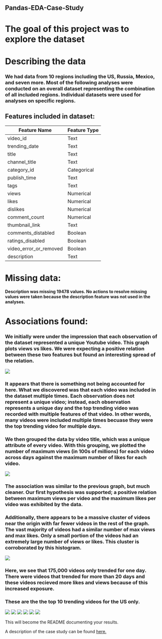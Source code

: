 ## Pandas-EDA-Case-Study

# The goal of this project was to explore the dataset

# Describing the data

### We had data from 10 regions including the US, Russia, Mexico, and seven more. Most of the following analyses were conducted on an overall dataset representing the combination of all included regions. Individual datasets were used for analyses on specific regions.

## Features included in dataset:

Feature Name | Feature Type
------------ | -------------
video_id | Text
trending_date | Text
title | Text
channel_title | Text
category_id | Categorical
publish_time | Text
tags | Text
views | Numerical
likes | Numerical
dislikes | Numerical
comment_count | Numerical
thumbnail_link | Text
comments_distabled | Boolean
ratings_disabled | Boolean
video_error_or_removed | Boolean
description | Text

# Missing data:

#### Description was missing 19478 values. No actions to resolve missing values were taken because the description feature was not used in the analyses.

# Associations found:

### We initially were under the impression that each observation of the dataset represented a unique Youtube video. This graph plots views vs likes. We were expecting a positive relation between these two features but found an interesting spread of the relation.

![](images/image3.png)

### It appears that there is something not being accounted for here. What we discovered was that each video was included in the dataset multiple times. Each observation does not represent a unique video; instead, each observation represents a unique day and the top trending video was recorded with multiple features of that video. In other words, many videos were included multiple times becuase they were the top trending video for multiple days.

### We then grouped the data by video title, which was a unique attribute of every video. With this grouping, we plotted the number of maximum views (in 100s of millions) for each video across days against the maximum number of likes for each video.

![](images/image2.png)

### The association was similar to the previous graph, but much cleaner. Our first hypothesis was supported; a positive relation between maximum views per video and the maximum likes per video was exhibited by the data.

### Additionally, there appears to be a massive cluster of videos near the origin with far fewer videos in the rest of the graph. The vast majority of videos had a similar number of max views and max likes. Only a small portion of the videos had an extremely large number of views or likes. This cluster is corroborated by this histogram.

![](images/image6.png)

### Here, we see that 175,000 videos only trended for one day. There were videos that trended for more than 20 days and these videos recieved more likes and views because of this increased exposure.

### These are the the top 10 trending videos for the US only.

![](images/image1.png)
![](images/image.png)
![](images/image4.png)
![](images/image5.png)
![](images/image7.png)
![](images/image8.png)








This will become the README documenting your results.  

A description of the case study can be found [here.](case_study_description.md)
